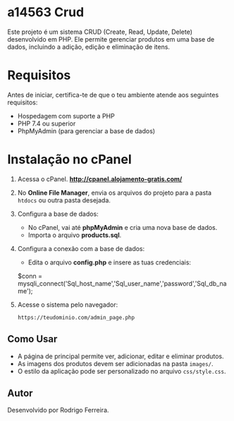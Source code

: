 # a14563 Crud

Este projeto é um sistema CRUD (Create, Read, Update, Delete) desenvolvido em PHP. Ele permite gerenciar produtos em uma base de dados, incluindo a adição, edição e eliminação de itens.

# Requisitos

Antes de iniciar, certifica-te de que o teu ambiente atende aos seguintes requisitos:
- Hospedagem com suporte a PHP
- PHP 7.4 ou superior
- PhpMyAdmin (para gerenciar a base de dados)

# Instalação no cPanel

1. Acessa o cPanel.
   **http://cpanel.alojamento-gratis.com/**
   
3. No **Online File Manager**, envia os arquivos do projeto para a pasta `htdocs` ou outra pasta desejada.
4. Configura a base de dados:
   - No cPanel, vai até **phpMyAdmin** e cria uma nova base de dados.
   - Importa o arquivo **products.sql**.
5. Configura a conexão com a base de dados:
   - Edita o arquivo **config.php** e insere as tuas credenciais:
   
    $conn = mysqli_connect('Sql_host_name','Sql_user_name','password','Sql_db_name');

6. Acesse o sistema pelo navegador:
   ```
   https://teudominio.com/admin_page.php
   ```

## Como Usar

- A página de principal permite ver, adicionar, editar e eliminar produtos.
- As imagens dos produtos devem ser adicionadas na pasta `images/`.
- O estilo da aplicação pode ser personalizado no arquivo `css/style.css`.

## Autor

Desenvolvido por Rodrigo Ferreira.
